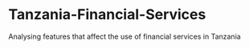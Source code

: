 # Tanzania-Financial-Services
Analysing features that affect the use of financial services in Tanzania
